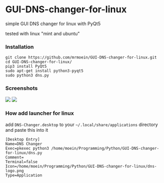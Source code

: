 # GUI-DNS-changer-for-linux
simple GUI DNS changer for linux with PyQt5

tested with linux "mint and ubuntu"

### Installation
```
git clone https://github.com/mrmoein/GUI-DNS-changer-for-linux.git
cd GUI-DNS-changer-for-linux/
pip3 install PyQt5
sudo apt-get install python3-pyqt5
sudo python3 dns.py
```

### Screenshots
![](https://uupload.ir/files/ats0_screenshot-1.png)
![](https://uupload.ir/files/cnn4_screenshot-2.png)

### How add launcher for linux
add `DNS-Changer.desktop` to your `~/.local/share/applications` directory and paste this into it
```
[Desktop Entry]
Name=DNS Changer
Exec=pkexec python3 /home/moein/Programming/Python/GUI-DNS-changer-for-linux/dns.py
Comment=
Terminal=false
Icon=/home/moein/Programming/Python/GUI-DNS-changer-for-linux/dns-logo.png
Type=Application
```